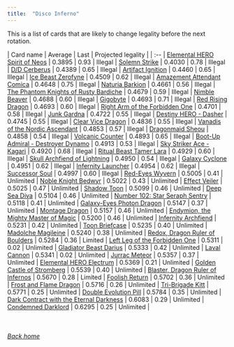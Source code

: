 ```yaml
---
title:  "Disco Inferno"
---
```


This is a list of cards that are likely to change legality before the next rotation.

| Card name | Average | Last | Projected legality |
| :-- |
[Elemental HERO Spirit of Neos](https://db.ygoprodeck.com/card/?search=Elemental%20HERO%20Spirit%20of%20Neos) | 0.3895 | 0.93 | Illegal |
[Solemn Strike](https://db.ygoprodeck.com/card/?search=Solemn%20Strike) | 0.4030 | 0.78 | Illegal |
[D/D Cerberus](https://db.ygoprodeck.com/card/?search=D/D%20Cerberus) | 0.4389 | 0.65 | Illegal |
[Artifact Ignition](https://db.ygoprodeck.com/card/?search=Artifact%20Ignition) | 0.4460 | 0.65 | Illegal |
[Ice Beast Zerofyne](https://db.ygoprodeck.com/card/?search=Ice%20Beast%20Zerofyne) | 0.4509 | 0.62 | Illegal |
[Amazement Attendant Comica](https://db.ygoprodeck.com/card/?search=Amazement%20Attendant%20Comica) | 0.4648 | 0.75 | Illegal |
[Naturia Barkion](https://db.ygoprodeck.com/card/?search=Naturia%20Barkion) | 0.4661 | 0.56 | Illegal |
[The Phantom Knights of Rusty Bardiche](https://db.ygoprodeck.com/card/?search=The%20Phantom%20Knights%20of%20Rusty%20Bardiche) | 0.4679 | 0.59 | Illegal |
[Nimble Beaver](https://db.ygoprodeck.com/card/?search=Nimble%20Beaver) | 0.4688 | 0.60 | Illegal |
[Gigobyte](https://db.ygoprodeck.com/card/?search=Gigobyte) | 0.4693 | 0.71 | Illegal |
[Red Rising Dragon](https://db.ygoprodeck.com/card/?search=Red%20Rising%20Dragon) | 0.4693 | 0.60 | Illegal |
[Right Arm of the Forbidden One](https://db.ygoprodeck.com/card/?search=Right%20Arm%20of%20the%20Forbidden%20One) | 0.4701 | 0.58 | Illegal |
[Junk Gardna](https://db.ygoprodeck.com/card/?search=Junk%20Gardna) | 0.4722 | 0.55 | Illegal |
[Destiny HERO - Dasher](https://db.ygoprodeck.com/card/?search=Destiny%20HERO%20-%20Dasher) | 0.4745 | 0.55 | Illegal |
[Clear Vice Dragon](https://db.ygoprodeck.com/card/?search=Clear%20Vice%20Dragon) | 0.4836 | 0.55 | Illegal |
[Vanadis of the Nordic Ascendant](https://db.ygoprodeck.com/card/?search=Vanadis%20of%20the%20Nordic%20Ascendant) | 0.4853 | 0.57 | Illegal |
[Dragonmaid Sheou](https://db.ygoprodeck.com/card/?search=Dragonmaid%20Sheou) | 0.4858 | 0.54 | Illegal |
[Volcanic Counter](https://db.ygoprodeck.com/card/?search=Volcanic%20Counter) | 0.4893 | 0.65 | Illegal |
[Boot-Up Admiral - Destroyer Dynamo](https://db.ygoprodeck.com/card/?search=Boot-Up%20Admiral%20-%20Destroyer%20Dynamo) | 0.4913 | 0.53 | Illegal |
[Sky Striker Ace - Kagari](https://db.ygoprodeck.com/card/?search=Sky%20Striker%20Ace%20-%20Kagari) | 0.4920 | 0.68 | Illegal |
[Ritual Beast Tamer Lara](https://db.ygoprodeck.com/card/?search=Ritual%20Beast%20Tamer%20Lara) | 0.4929 | 0.60 | Illegal |
[Skull Archfiend of Lightning](https://db.ygoprodeck.com/card/?search=Skull%20Archfiend%20of%20Lightning) | 0.4950 | 0.54 | Illegal |
[Galaxy Cyclone](https://db.ygoprodeck.com/card/?search=Galaxy%20Cyclone) | 0.4951 | 0.62 | Illegal |
[Infernity Launcher](https://db.ygoprodeck.com/card/?search=Infernity%20Launcher) | 0.4954 | 0.62 | Illegal |
[Successor Soul](https://db.ygoprodeck.com/card/?search=Successor%20Soul) | 0.4997 | 0.60 | Illegal |
[Red-Eyes Wyvern](https://db.ygoprodeck.com/card/?search=Red-Eyes%20Wyvern) | 0.5005 | 0.41 | Unlimited |
[Noble Knight Bedwyr](https://db.ygoprodeck.com/card/?search=Noble%20Knight%20Bedwyr) | 0.5022 | 0.43 | Unlimited |
[Effect Veiler](https://db.ygoprodeck.com/card/?search=Effect%20Veiler) | 0.5025 | 0.47 | Unlimited |
[Shadow Toon](https://db.ygoprodeck.com/card/?search=Shadow%20Toon) | 0.5099 | 0.46 | Unlimited |
[Deep Sea Diva](https://db.ygoprodeck.com/card/?search=Deep%20Sea%20Diva) | 0.5104 | 0.46 | Unlimited |
[Number 102: Star Seraph Sentry](https://db.ygoprodeck.com/card/?search=Number%20102:%20Star%20Seraph%20Sentry) | 0.5118 | 0.41 | Unlimited |
[Galaxy-Eyes Photon Dragon](https://db.ygoprodeck.com/card/?search=Galaxy-Eyes%20Photon%20Dragon) | 0.5147 | 0.37 | Unlimited |
[Montage Dragon](https://db.ygoprodeck.com/card/?search=Montage%20Dragon) | 0.5157 | 0.46 | Unlimited |
[Endymion, the Mighty Master of Magic](https://db.ygoprodeck.com/card/?search=Endymion,%20the%20Mighty%20Master%20of%20Magic) | 0.5200 | 0.46 | Unlimited |
[Infernity Archfiend](https://db.ygoprodeck.com/card/?search=Infernity%20Archfiend) | 0.5231 | 0.42 | Unlimited |
[Toon Briefcase](https://db.ygoprodeck.com/card/?search=Toon%20Briefcase) | 0.5235 | 0.40 | Unlimited |
[Madolche Magileine](https://db.ygoprodeck.com/card/?search=Madolche%20Magileine) | 0.5240 | 0.38 | Unlimited |
[Redox, Dragon Ruler of Boulders](https://db.ygoprodeck.com/card/?search=Redox,%20Dragon%20Ruler%20of%20Boulders) | 0.5284 | 0.36 | Limited |
[Left Leg of the Forbidden One](https://db.ygoprodeck.com/card/?search=Left%20Leg%20of%20the%20Forbidden%20One) | 0.5311 | 0.02 | Unlimited |
[Gladiator Beast Darius](https://db.ygoprodeck.com/card/?search=Gladiator%20Beast%20Darius) | 0.5333 | 0.42 | Unlimited |
[Laval Cannon](https://db.ygoprodeck.com/card/?search=Laval%20Cannon) | 0.5341 | 0.02 | Unlimited |
[Jurrac Meteor](https://db.ygoprodeck.com/card/?search=Jurrac%20Meteor) | 0.5357 | 0.37 | Unlimited |
[Elemental HERO Electrum](https://db.ygoprodeck.com/card/?search=Elemental%20HERO%20Electrum) | 0.5369 | 0.21 | Unlimited |
[Golden Castle of Stromberg](https://db.ygoprodeck.com/card/?search=Golden%20Castle%20of%20Stromberg) | 0.5539 | 0.40 | Unlimited |
[Blaster, Dragon Ruler of Infernos](https://db.ygoprodeck.com/card/?search=Blaster,%20Dragon%20Ruler%20of%20Infernos) | 0.5670 | 0.28 | Limited |
[Foolish Return](https://db.ygoprodeck.com/card/?search=Foolish%20Return) | 0.5702 | 0.36 | Unlimited |
[Frost and Flame Dragon](https://db.ygoprodeck.com/card/?search=Frost%20and%20Flame%20Dragon) | 0.5716 | 0.26 | Unlimited |
[Tri-Brigade Kitt](https://db.ygoprodeck.com/card/?search=Tri-Brigade%20Kitt) | 0.5771 | 0.25 | Unlimited |
[Double Evolution Pill](https://db.ygoprodeck.com/card/?search=Double%20Evolution%20Pill) | 0.5784 | 0.35 | Unlimited |
[Dark Contract with the Eternal Darkness](https://db.ygoprodeck.com/card/?search=Dark%20Contract%20with%20the%20Eternal%20Darkness) | 0.6083 | 0.29 | Unlimited |
[Condemned Darklord](https://db.ygoprodeck.com/card/?search=Condemned%20Darklord) | 0.6295 | 0.25 | Unlimited |

<br>

###### [Back home](index)